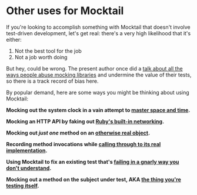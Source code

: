# Other uses for Mocktail

If you're looking to accomplish something with Mocktail that doesn't involve
test-driven development, let's get real: there's a very high likelihood that
it's either:

1. Not the best tool for the job
2. Not a job worth doing

But hey, could be wrong. The present author once did a [talk about all the ways
people abuse mocking
libraries](https://blog.testdouble.com/talks/2018-03-06-please-dont-mock-me/)
and undermine the value of their tests, so there is a track record of bias here.

By popular demand, here are some ways you might be thinking about using
Mocktail:

**Mocking out the system clock in a vain attempt to [master space and time](faq/mocking_time.md).**

**Mocking an HTTP API by faking out [Ruby's built-in networking](faq/mocking_http.md).**

**Mocking out _just one_ method on an [otherwise real object](faq/partial_mocks.md).**

**Recording method invocations while [calling through to its real implementation](faq/verifying_real_interactions.md).**

**Using Mocktail to fix an existing test that's [failing in a gnarly way you don't understand](faq/existing_tests.md).**

**Mocking out a method on the subject under test, AKA [the thing you're testing itself](faq/mocking_the_subject.md).**
